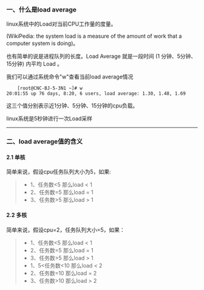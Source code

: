 ### 一、什么是load average
linux系统中的Load对当前CPU工作量的度量。

 (WikiPedia: the system load is a measure of the amount of work that a computer system is doing)。

也有简单的说是进程队列的长度。Load Average 就是一段时间 (1 分钟、5分钟、15分钟) 内平均 Load 。
 
 我们可以通过系统命令"w"查看当前load average情况
```shell
    [root@CNC-BJ-5-3N1 ~]# w
20:01:55 up 76 days, 8:20, 6 users, load average: 1.30, 1.48, 1.69
```
这三个值分别表示近1分钟、5分钟、15分钟的cpu负载。

linux系统是5秒钟进行一次Load采样

---

### 二、load average值的含义

#### 2.1 单核
简单来说，假设cpu任务队列大小为5，如果:
>- 1、任务数<5  那么load < 1
>- 2、任务数=5  那么load = 1
>- 3、任务数>5  那么load > 1


#### 2.2 多核
简单来说，假设cpu=2，任务队列大小=5，如果：
>- 1、任务数<5  那么load < 1
>- 2、任务数=5  那么load = 1
>- 3、任务数>5  那么load > 1
>- 1、5<任务数<10  那么load < 2
>- 2、任务数=10  那么load = 2
>- 3、任务数>10  那么load > 2

<!--stackedit_data:
eyJoaXN0b3J5IjpbMTg5Nzk0MjE5Ml19
-->